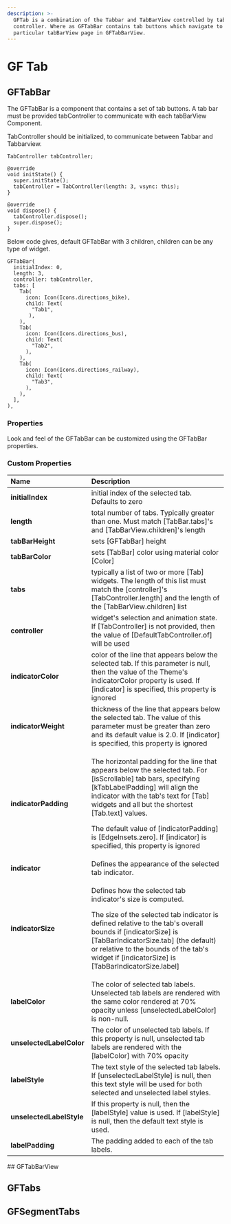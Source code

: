 ```yaml
---
description: >-
  GFTab is a combination of the Tabbar and TabBarView controlled by tab
  controller. Where as GFTabBar contains tab buttons which navigate to
  particular tabBarView page in GFTabBarView.
---
```


# GF Tab

## GFTabBar

The GFTabBar is a component that contains a set of tab buttons. A tab bar must be provided tabController to communicate with each tabBarView Component.

TabController should be initialized, to communicate between Tabbar and Tabbarview.

```text
TabController tabController;

@override
void initState() {
  super.initState();
  tabController = TabController(length: 3, vsync: this);
}

@override
void dispose() {
  tabController.dispose();
  super.dispose();
}
```

Below code gives, default GFTabBar with 3 children, children can be any type of widget.

```text
GFTabBar(
  initialIndex: 0,
  length: 3,
  controller: tabController,
  tabs: [
    Tab(
      icon: Icon(Icons.directions_bike),
      child: Text(
        "Tab1",
       ),
    ),
    Tab(
      icon: Icon(Icons.directions_bus),
      child: Text(
        "Tab2",
      ),
    ),
    Tab(
      icon: Icon(Icons.directions_railway),
      child: Text(
        "Tab3",
      ),
    ),
  ],
),
```

### Properties

Look and feel of the GFTabBar can be customized using the GFTabBar properties.

### Custom Properties

<table>
  <thead>
    <tr>
      <th style="text-align:left">Name</th>
      <th style="text-align:left">Description</th>
    </tr>
  </thead>
  <tbody>
    <tr>
      <td style="text-align:left"><b>initialIndex</b>
      </td>
      <td style="text-align:left">initial index of the selected tab. Defaults to zero</td>
    </tr>
    <tr>
      <td style="text-align:left"><b>length</b>
      </td>
      <td style="text-align:left">total number of tabs. Typically greater than one. Must match [TabBar.tabs]&apos;s
        and [TabBarView.children]&apos;s length</td>
    </tr>
    <tr>
      <td style="text-align:left"><b>tabBarHeight</b>
      </td>
      <td style="text-align:left">sets [GFTabBar] height</td>
    </tr>
    <tr>
      <td style="text-align:left"><b>tabBarColor</b>
      </td>
      <td style="text-align:left">sets [TabBar] color using material color [Color]</td>
    </tr>
    <tr>
      <td style="text-align:left"><b>tabs</b>
      </td>
      <td style="text-align:left">typically a list of two or more [Tab] widgets. The length of this list
        must match the [controller]&apos;s [TabController.length] and the length
        of the [TabBarView.children] list</td>
    </tr>
    <tr>
      <td style="text-align:left"><b>controller</b>
      </td>
      <td style="text-align:left">widget&apos;s selection and animation state. If [TabController] is not
        provided, then the value of [DefaultTabController.of] will be used</td>
    </tr>
    <tr>
      <td style="text-align:left"><b>indicatorColor</b>
      </td>
      <td style="text-align:left">color of the line that appears below the selected tab. If this parameter
        is null, then the value of the Theme&apos;s indicatorColor property is
        used. If [indicator] is specified, this property is ignored</td>
    </tr>
    <tr>
      <td style="text-align:left"><b>indicatorWeight</b>
      </td>
      <td style="text-align:left">thickness of the line that appears below the selected tab. The value of
        this parameter must be greater than zero and its default value is 2.0.
        If [indicator] is specified, this property is ignored</td>
    </tr>
    <tr>
      <td style="text-align:left"><b>indicatorPadding</b>
      </td>
      <td style="text-align:left">
        <p>The horizontal padding for the line that appears below the selected tab.
          For [isScrollable] tab bars, specifying [kTabLabelPadding] will align the
          indicator with the tab&apos;s text for [Tab] widgets and all but the shortest
          [Tab.text] values.</p>
        <p>The default value of [indicatorPadding] is [EdgeInsets.zero]. If [indicator]
          is specified, this property is ignored</p>
      </td>
    </tr>
    <tr>
      <td style="text-align:left"><b>indicator</b>
      </td>
      <td style="text-align:left">Defines the appearance of the selected tab indicator.</td>
    </tr>
    <tr>
      <td style="text-align:left"><b>indicatorSize</b>
      </td>
      <td style="text-align:left">
        <p>Defines how the selected tab indicator&apos;s size is computed.</p>
        <p>The size of the selected tab indicator is defined relative to the tab&apos;s
          overall bounds if [indicatorSize] is [TabBarIndicatorSize.tab] (the default)
          or relative to the bounds of the tab&apos;s widget if [indicatorSize] is
          [TabBarIndicatorSize.label]</p>
      </td>
    </tr>
    <tr>
      <td style="text-align:left"><b>labelColor</b>
      </td>
      <td style="text-align:left">The color of selected tab labels. Unselected tab labels are rendered with
        the same color rendered at 70% opacity unless [unselectedLabelColor] is
        non-null.</td>
    </tr>
    <tr>
      <td style="text-align:left"><b>unselectedLabelColor</b>
      </td>
      <td style="text-align:left">The color of unselected tab labels. If this property is null, unselected
        tab labels are rendered with the [labelColor] with 70% opacity</td>
    </tr>
    <tr>
      <td style="text-align:left"><b>labelStyle</b>
      </td>
      <td style="text-align:left">The text style of the selected tab labels. If [unselectedLabelStyle] is
        null, then this text style will be used for both selected and unselected
        label styles.</td>
    </tr>
    <tr>
      <td style="text-align:left"><b>unselectedLabelStyle</b>
      </td>
      <td style="text-align:left">If this property is null, then the [labelStyle] value is used. If [labelStyle]
        is null, then the default text style is used.</td>
    </tr>
    <tr>
      <td style="text-align:left"><b>labelPadding</b>
      </td>
      <td style="text-align:left">The padding added to each of the tab labels.</td>
    </tr>
  </tbody>
</table>## GFTabBarView

## GFTabs

## GFSegmentTabs

